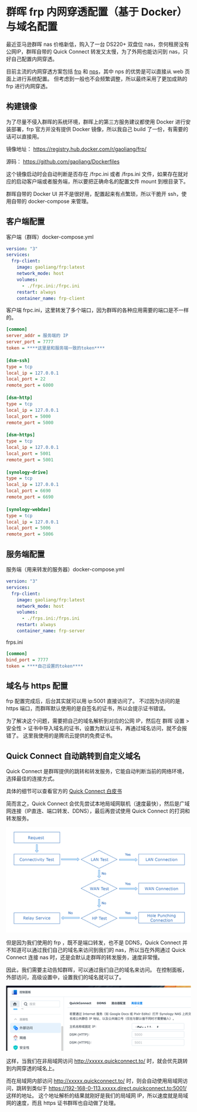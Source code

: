 # 群晖 frp 内网穿透配置（基于 Docker）与域名配置

最近亚马逊群晖 nas 价格新低，购入了一台 DS220+ 双盘位 nas，奈何租房没有公网IP，群晖自带的 Quick Connect 转发又太慢，为了外网也能访问到 nas，只好自己配置内网穿透。

目前主流的内网穿透方案包括 [frp](https://github.com/fatedier/frp) 和 [nps](https://github.com/ehang-io/nps)，其中 nps 的优势是可以直接从 web 页面上进行系统配置。 但考虑到一般也不会频繁调整，所以最终采用了更加成熟的 frp 进行内网穿透。 

## 构建镜像

为了尽量不侵入群晖的系统环境，群晖上的第三方服务建议都使用 Docker 进行安装部署，frp 官方并没有提供 Docker 镜像，所以我自己 build 了一份，有需要的话可以直接用。

镜像地址： https://registry.hub.docker.com/r/gaoliang/frp/ 

源码： https://github.com/gaoliang/Dockerfiles

这个镜像启动时会自动判断是否存在 /frpc.ini 或者 /frps.ini 文件，如果存在就对应的启动客户端或者服务端，所以要把正确命名的配置文件 mount 到根目录下。

群晖自带的 Docker UI 并不是很好用，配置起来有点繁琐，所以干脆开 ssh，使用自带的 docker-compose 来管理。

## 客户端配置

客户端（群晖）docker-compose.yml

```yaml
version: "3"
services:
  frp-client:
    image: gaoliang/frp:latest
    network_mode: host
    volumes:
      - ./frpc.ini:/frpc.ini
    restart: always
    container_name: frp-client
```

客户端 frpc.ini，这里转发了多个端口，因为群晖的各种应用需要的端口是不一样的。 

```ini
[common]
server_addr = 服务端的 IP
server_port = 7777
token = ****这里是和服务端一致的token****

[dsm-ssh]
type = tcp
local_ip = 127.0.0.1
local_port = 22
remote_port = 6000

[dsm-http]
type = tcp
local_ip = 127.0.0.1
local_port = 5000
remote_port = 5000

[dsm-https]
type = tcp
local_ip = 127.0.0.1
local_port = 5001
remote_port = 5001

[synology-drive]
type = tcp
local_ip = 127.0.0.1
local_port = 6690
remote_port = 6690

[synology-webdav]
type = tcp
local_ip = 127.0.0.1
local_port = 5006
remote_port = 5006

```



## 服务端配置

服务端（用来转发的服务器）docker-compose.yml

```yaml
version: "3"
services:
  frp-client:
    image: gaoliang/frp:latest
    network_mode: host
    volumes:
      - ./frps.ini:/frps.ini
    restart: always
    container_name: frp-server
```

frps.ini

```ini
[common]
bind_port = 7777
token = ****自己设置的token****
```



## 域名与 https 配置

frp 配置完成后，后台其实就可以用 ip:5001 直接访问了。 不过因为访问的是 https 端口，而群晖默认使用的是自签名的证书，所以会提示证书错误。 

为了解决这个问题，需要把自己的域名解析到对应的公网 IP，然后在 群晖 设置 > 安全性 > 证书中导入域名的证书，设置为默认证书，再通过域名访问，就不会报错了。 这里我使用的是腾讯云提供的免费证书。 



## Quick Connect 自动跳转到自定义域名

Quick Connect 是群晖提供的跳转和转发服务，它能自动判断当前的网络环境，选择最佳的连接方式。

具体的细节可以查看官方的 [Quick Connect 白皮书](https://global.download.synology.com/download/Document/Software/WhitePaper/Firmware/DSM/All/enu/Synology_QuickConnect_White_Paper.pdf)

简而言之，Quick Connect 会优先尝试本地局域网联机（速度最快），然后是广域网连接（IP直连、端口转发、DDNS），最后再尝试使用 Quick Connect 的打洞和转发服务。

![image-20211205155456065](imgs/image-20211205155456065.png)

 但是因为我们使用的 frp ，既不是端口转发，也不是 DDNS，Quick Connect 并不知道可以通过我们自己的域名来访问到我们的 nas，所以当在外网通过 Quick Connect 连接 nas 时，还是会默认走群晖的转发服务，速度非常慢。 

因此，我们需要主动告知群晖，可以通过我们自己的域名来访问。 在控制面板，外部访问，高级设置中，设置我们的域名就可以了。 

![image-20211205160055336](imgs/image-20211205160055336.png)

这样，当我们在非局域网访问 http://xxxxx.quickconnect.to/ 时，就会优先跳转到内网穿透的域名上。 

而在局域网内部访问 http://xxxxx.quickconnect.to/ 时，则会自动使用局域网访问，跳转到类似于 https://192-168-0-113.xxxxx.direct.quickconnect.to:5001/ 这样的地址。 这个地址解析的结果就刚好是我们的局域网 IP，所以速度就是局域网的速度，而且 https 证书群晖也自动做了处理。 